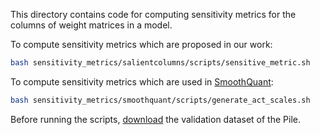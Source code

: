 This directory contains code for computing sensitivity metrics for the columns of weight matrices in a model.


To compute sensitivity metrics which are proposed in our work:
```bash
bash sensitivity_metrics/salientcolumns/scripts/sensitive_metric.sh
```

To compute sensitivity metrics which are used in [SmoothQuant](https://github.com/mit-han-lab/smoothquant):
```bash
bash sensitivity_metrics/smoothquant/scripts/generate_act_scales.sh
```

Before running the scripts, [download](https://huggingface.co/datasets/mit-han-lab/pile-val-backup/resolve/main/val.jsonl.zst) the validation dataset of the Pile.